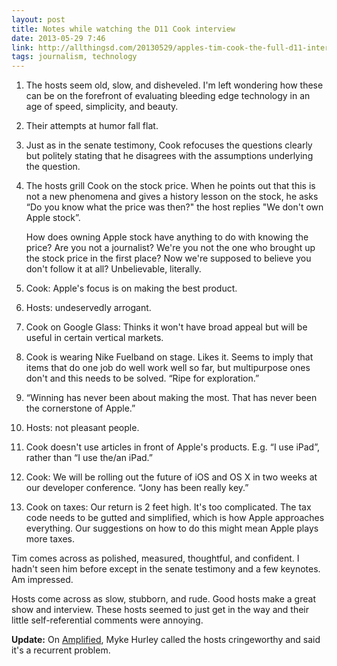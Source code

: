 ```yaml
---
layout: post
title: Notes while watching the D11 Cook interview
date: 2013-05-29 7:46  
link: http://allthingsd.com/20130529/apples-tim-cook-the-full-d11-interview-video/
tags: journalism, technology
---
```


1. The hosts seem old, slow, and disheveled. I'm left wondering how these can be on the forefront of evaluating bleeding edge technology in an age of speed, simplicity, and beauty.

2. Their attempts at humor fall flat.

3. Just as in the senate testimony, Cook refocuses the questions clearly but politely stating that he disagrees with the assumptions underlying the question.

4. The hosts grill Cook on the stock price. When he points out that this is not a new phenomena and gives a history lesson on the stock, he asks “Do you know what the price was then?" the host replies "We don't own Apple stock”.

	How does owning Apple stock have anything to do with knowing the price? Are you not a journalist? We're you not the one who brought up the stock price in the first place? Now we're supposed to believe you don't follow it at all? Unbelievable, literally.

5. Cook: Apple's focus is on making the best product.

6. Hosts: undeservedly arrogant.

7. Cook on Google Glass: Thinks it won't have broad appeal but will be useful in certain vertical markets. 

8. Cook is wearing Nike Fuelband on stage. Likes it. Seems to imply that items that do one job do well work well so far, but multipurpose ones don't and this needs to be solved. “Ripe for exploration.”

7. “Winning has never been about making the most. That has never been the cornerstone of Apple.”

8. Hosts: not pleasant people.

9. Cook doesn't use articles in front of Apple's products. E.g. “I use iPad”, rather than “I use the/an iPad.”

10. Cook: We will be rolling out the future of iOS and OS X in two weeks at our developer conference. “Jony has been really key.”

11. Cook on taxes: Our return is 2 feet high. It's too complicated. The tax code needs to be gutted and simplified, which is how Apple approaches everything. Our suggestions on how to do this might mean Apple plays more taxes.


Tim comes across as polished, measured, thoughtful, and confident. I hadn't seen him before except in the senate testimony and a few keynotes. Am impressed.

Hosts come across as slow, stubborn, and rude. Good hosts make a great show and interview. These hosts seemed to just get in the way and their little self-referential comments were annoying.

**Update:** On [Amplified](http://instaca.st/b/8f5), Myke Hurley called the hosts cringeworthy and said it's a recurrent problem. 